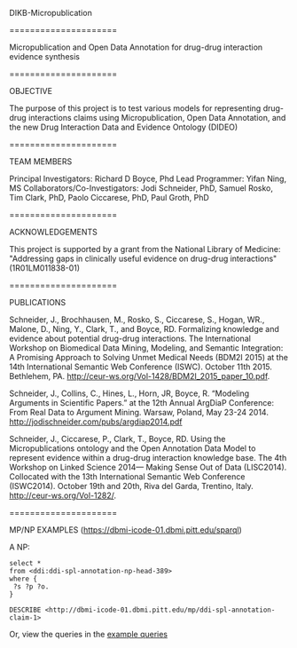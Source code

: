 DIKB-Micropublication

=====================

Micropublication and Open Data Annotation for drug-drug interaction evidence synthesis

=====================

OBJECTIVE

The purpose of this project is to test various models for representing
drug-drug interactions claims using Micropublication, Open Data
Annotation, and the new Drug Interaction Data and Evidence Ontology
(DIDEO)

=====================

TEAM MEMBERS

Principal Investigators: Richard D Boyce, Phd
Lead Programmer: Yifan Ning, MS
Collaborators/Co-Investigators: Jodi Schneider, PhD, Samuel Rosko, Tim Clark, PhD, Paolo Ciccarese, PhD, Paul Groth, PhD


=====================

ACKNOWLEDGEMENTS

This project is supported by a grant from the National Library of
Medicine: "Addressing gaps in clinically useful evidence on drug-drug
interactions" (1R01LM011838-01)

=====================

PUBLICATIONS

Schneider, J., Brochhausen, M., Rosko, S., Ciccarese, S., Hogan, WR., Malone, D., Ning, Y., Clark, T., and Boyce, RD. Formalizing knowledge and evidence about potential drug-drug interactions. The International Workshop on Biomedical Data Mining, Modeling, and Semantic Integration: A Promising Approach to Solving Unmet Medical Needs (BDM2I 2015) at the 14th International Semantic Web Conference (ISWC). October 11th 2015. Bethlehem, PA. http://ceur-ws.org/Vol-1428/BDM2I_2015_paper_10.pdf.

Schneider, J., Collins, C., Hines, L., Horn, JR, Boyce, R. “Modeling Arguments in Scientific Papers.” at the 12th Annual ArgDiaP Conference: From Real Data to Argument Mining. Warsaw, Poland, May 23-24 2014. http://jodischneider.com/pubs/argdiap2014.pdf

Schneider, J., Ciccarese, P., Clark, T., Boyce, RD. Using the Micropublications ontology and the Open Annotation Data Model to represent evidence within a drug-drug interaction knowledge base. The 4th Workshop on Linked Science 2014— Making Sense Out of Data (LISC2014). Collocated with the 13th International Semantic Web Conference (ISWC2014). October 19th and 20th, Riva del Garda, Trentino, Italy. http://ceur-ws.org/Vol-1282/.

=====================

MP/NP EXAMPLES (https://dbmi-icode-01.dbmi.pitt.edu/sparql)

A NP:
```
select *
from <ddi:ddi-spl-annotation-np-head-389>
where {
 ?s ?p ?o.
}
```

```
DESCRIBE <http://dbmi-icode-01.dbmi.pitt.edu/mp/ddi-spl-annotation-claim-1>
```
Or, view the queries in the [example queries](queries/)


